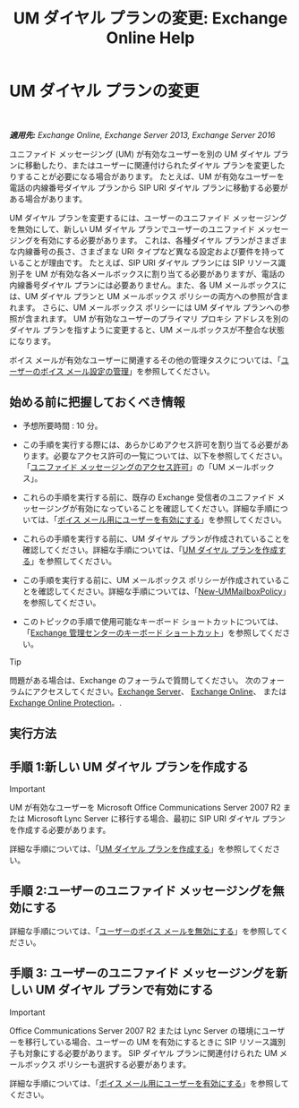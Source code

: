 ﻿---
title: 'UM ダイヤル プランの変更: Exchange Online Help'
TOCTitle: UM ダイヤル プランの変更
ms:assetid: 4a6b6b6f-c61c-44e8-91dd-c5d28835f441
ms:mtpsurl: https://technet.microsoft.com/ja-jp/library/Ee633465(v=EXCHG.150)
ms:contentKeyID: 49896235
ms.date: 05/22/2018
mtps_version: v=EXCHG.150
ms.translationtype: HT
---

# UM ダイヤル プランの変更

 

_**適用先:** Exchange Online, Exchange Server 2013, Exchange Server 2016_

ユニファイド メッセージング (UM) が有効なユーザーを別の UM ダイヤル プランに移動したり、またはユーザーに関連付けられたダイヤル プランを変更したりすることが必要になる場合があります。 たとえば、UM が有効なユーザーを電話の内線番号ダイヤル プランから SIP URI ダイヤル プランに移動する必要がある場合があります。

UM ダイヤル プランを変更するには、ユーザーのユニファイド メッセージングを無効にして、新しい UM ダイヤル プランでユーザーのユニファイド メッセージングを有効にする必要があります。 これは、各種ダイヤル プランがさまざまな内線番号の長さ、さまざまな URI タイプなど異なる設定および要件を持っていることが理由です。 たとえば、SIP URI ダイヤル プランには SIP リソース識別子を UM が有効な各メールボックスに割り当てる必要がありますが、電話の内線番号ダイヤル プランには必要ありません。また、各 UM メールボックスには、UM ダイヤル プランと UM メールボックス ポリシーの両方への参照が含まれます。 さらに、UM メールボックス ポリシーには UM ダイヤル プランへの参照が含まれます。 UM が有効なユーザーのプライマリ プロキシ アドレスを別のダイヤル プランを指すように変更すると、UM メールボックスが不整合な状態になります。

ボイス メールが有効なユーザーに関連するその他の管理タスクについては、「[ユーザーのボイス メール設定の管理](manage-voice-mail-settings-for-a-user-exchange-2013-help.md)」を参照してください。

## 始める前に把握しておくべき情報

  - 予想所要時間 : 10 分。

  - この手順を実行する際には、あらかじめアクセス許可を割り当てる必要があります。必要なアクセス許可の一覧については、以下を参照してください。「[ユニファイド メッセージングのアクセス許可](unified-messaging-permissions-exchange-2013-help.md)」の「UM メールボックス」。

  - これらの手順を実行する前に、既存の Exchange 受信者のユニファイド メッセージングが有効になっていることを確認してください。詳細な手順については、「[ボイス メール用にユーザーを有効にする](enable-a-user-for-voice-mail-exchange-2013-help.md)」を参照してください。

  - これらの手順を実行する前に、UM ダイヤル プランが作成されていることを確認してください。詳細な手順については、「[UM ダイヤル プランを作成する](create-a-um-dial-plan-exchange-2013-help.md)」を参照してください。

  - この手順を実行する前に、UM メールボックス ポリシーが作成されていることを確認してください。詳細な手順については、「[New-UMMailboxPolicy](https://technet.microsoft.com/ja-jp/library/aa998300\(v=exchg.150\))」を参照してください。

  - このトピックの手順で使用可能なキーボード ショートカットについては、「[Exchange 管理センターのキーボード ショートカット](keyboard-shortcuts-in-the-exchange-admin-center-exchange-online-protection-help.md)」を参照してください。


> [!TIP]
> 問題がある場合は、Exchange のフォーラムで質問してください。 次のフォーラムにアクセスしてください。<A href="https://go.microsoft.com/fwlink/p/?linkid=60612">Exchange Server</A>、 <A href="https://go.microsoft.com/fwlink/p/?linkid=267542">Exchange Online</A>、 または <A href="https://go.microsoft.com/fwlink/p/?linkid=285351">Exchange Online Protection</A>。.



## 実行方法

## 手順 1:新しい UM ダイヤル プランを作成する


> [!IMPORTANT]
> UM が有効なユーザーを Microsoft Office Communications Server 2007 R2 または Microsoft Lync Server に移行する場合、最初に SIP URI ダイヤル プランを作成する必要があります。



詳細な手順については、「[UM ダイヤル プランを作成する](create-a-um-dial-plan-exchange-2013-help.md)」を参照してください。

## 手順 2:ユーザーのユニファイド メッセージングを無効にする

詳細な手順については、「[ユーザーのボイス メールを無効にする](disable-voice-mail-for-a-user-exchange-2013-help.md)」を参照してください。

## 手順 3: ユーザーのユニファイド メッセージングを新しい UM ダイヤル プランで有効にする


> [!IMPORTANT]
> Office Communications Server 2007 R2 または Lync Server の環境にユーザーを移行している場合、ユーザーの UM を有効にするときに SIP リソース識別子も対象にする必要があります。 SIP ダイヤル プランに関連付けられた UM メールボックス ポリシーも選択する必要があります。



詳細な手順については、「[ボイス メール用にユーザーを有効にする](enable-a-user-for-voice-mail-exchange-2013-help.md)」を参照してください。

